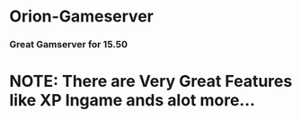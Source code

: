 # Orion-Gameserver
### Great Gamserver for 15.50

# NOTE: There are Very Great Features like XP Ingame ands alot more...
